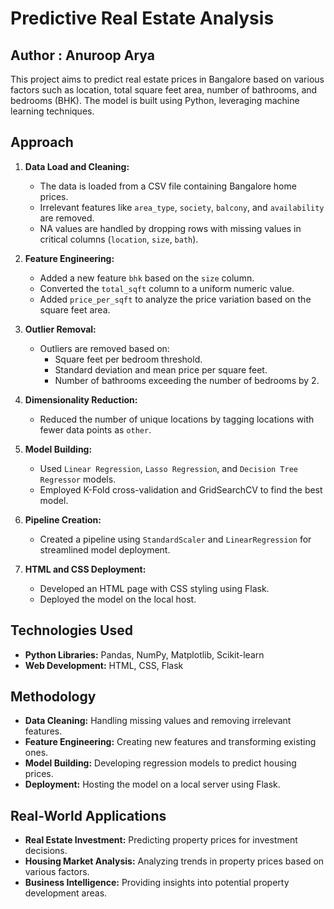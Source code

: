 # Predictive Real Estate Analysis

## Author : Anuroop Arya 

This project aims to predict real estate prices in Bangalore based on various factors such as location, total square feet area, number of bathrooms, and bedrooms (BHK). The model is built using Python, leveraging machine learning techniques.

## Approach

1. **Data Load and Cleaning:**
   - The data is loaded from a CSV file containing Bangalore home prices.
   - Irrelevant features like `area_type`, `society`, `balcony`, and `availability` are removed.
   - NA values are handled by dropping rows with missing values in critical columns (`location`, `size`, `bath`).

2. **Feature Engineering:**
   - Added a new feature `bhk` based on the `size` column.
   - Converted the `total_sqft` column to a uniform numeric value.
   - Added `price_per_sqft` to analyze the price variation based on the square feet area.

3. **Outlier Removal:**
   - Outliers are removed based on:
     - Square feet per bedroom threshold.
     - Standard deviation and mean price per square feet.
     - Number of bathrooms exceeding the number of bedrooms by 2.

4. **Dimensionality Reduction:**
   - Reduced the number of unique locations by tagging locations with fewer data points as `other`.

5. **Model Building:**
   - Used `Linear Regression`, `Lasso Regression`, and `Decision Tree Regressor` models.
   - Employed K-Fold cross-validation and GridSearchCV to find the best model.

6. **Pipeline Creation:**
   - Created a pipeline using `StandardScaler` and `LinearRegression` for streamlined model deployment.

7. **HTML and CSS Deployment:**
   - Developed an HTML page with CSS styling using Flask.
   - Deployed the model on the local host.

## Technologies Used

- **Python Libraries:** Pandas, NumPy, Matplotlib, Scikit-learn
- **Web Development:** HTML, CSS, Flask

## Methodology

- **Data Cleaning:** Handling missing values and removing irrelevant features.
- **Feature Engineering:** Creating new features and transforming existing ones.
- **Model Building:** Developing regression models to predict housing prices.
- **Deployment:** Hosting the model on a local server using Flask.

## Real-World Applications

- **Real Estate Investment:** Predicting property prices for investment decisions.
- **Housing Market Analysis:** Analyzing trends in property prices based on various factors.
- **Business Intelligence:** Providing insights into potential property development areas.

